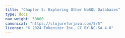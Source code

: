 ```yaml
---
title: "Chapter 5: Exploring Other NoSQL Databases"
type: docs
nav_weight: 50000
canonical: "https://clojureforjava.com/5/5"
license: "© 2024 Tokenizer Inc. CC BY-NC-SA 4.0"
---
```

